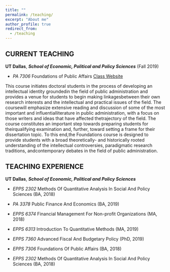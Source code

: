 ```yaml
---
title: ""
permalink: /teaching/
excerpt: "About me"
author_profile: true
redirect_from: 
  - /teaching
---
```

 
## CURRENT TEACHING 

**UT Dallas**, ***School of Economic, Political and Policy Sciences*** (Fall 2019) 

  * *PA 7306* Foundations of Public Affairs  [Class Website](https://elearning.utdallas.edu/webapps/blackboard/content/listContentEditable.jsp?content_id=_4287675_1&course_id=_210379_1)

This course initiates doctoral students in the process of developing an intellectual identity groundedin the field of public administration and provides a venue for students to begin making linkagesbetween their own research interests and the intellectual and practical issues of the field. The coursewill emphasize extensive reading and discussion of some of the most important and influentialliterature in public administration, with a focus on those writers and ideas that have affected thetrajectory of the field. The course constitutes an important step towards preparing students for theirqualifying examination and, further, toward setting a frame for their dissertation topic. To this end,the Foundations course is designed to provide students with a broad theoretically- and historically rooted understanding of the intellectual controversies, paradigmatic research traditions, andcontemporary debates in the field of public administration. 

## TEACHING EXPERIENCE

**UT Dallas**, ***School of Economic, Political and Policy Sciences*** 

  * *EPPS 2302* Methods Of Quantitative Analysis In Social And Policy Sciences (BA, 2018)

  * *PA 3378* Public Finance And Economics (BA, 2019)

  * *EPPS 6374* Financial Management For Non-profit Organizations (MA, 2018)

  * *EPPS 6313* Introduction To Quantitative Methods (MA, 2019)

  * *EPPS 7360* Advanced Fiscal And Budgetary Policy (PhD, 2019)

  * *EPPS 7306* Foundations Of Public Affairs (BA, 2018)

  * *EPPS 2302* Methods Of Quantitative Analysis In Social And Policy Sciences (BA, 2018)

<!--
<center>
<img src="https://asobolev.com/files/figs/major-cyber-attacks.gif" style="height:500%;">
<figcaption><i>Major Cyber Attacks Across the Globe</i></figcaption>
</center>

-->

